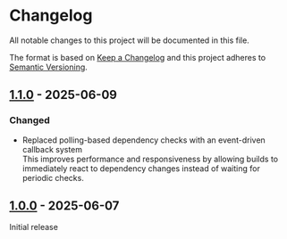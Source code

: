 # Changelog

All notable changes to this project will be documented in this file.

The format is based on [Keep a Changelog](https://keepachangelog.com/en/1.0.0) and this project adheres
to [Semantic Versioning](https://semver.org/spec/v2.0.0.html).

## [1.1.0] - 2025-06-09

### Changed

- Replaced polling-based dependency checks with an event-driven callback system  
  This improves performance and responsiveness by allowing builds to immediately react to dependency changes instead of
  waiting for periodic checks.

## [1.0.0] - 2025-06-07

Initial release

[Unreleased]: https://github.com/jhae-de/tsup-sequential-build-plugin/compare/v1.1.0...main
[1.1.0]: https://github.com/jhae-de/tsup-sequential-build-plugin/releases/tag/v1.1.0
[1.0.0]: https://github.com/jhae-de/tsup-sequential-build-plugin/releases/tag/v1.0.0
